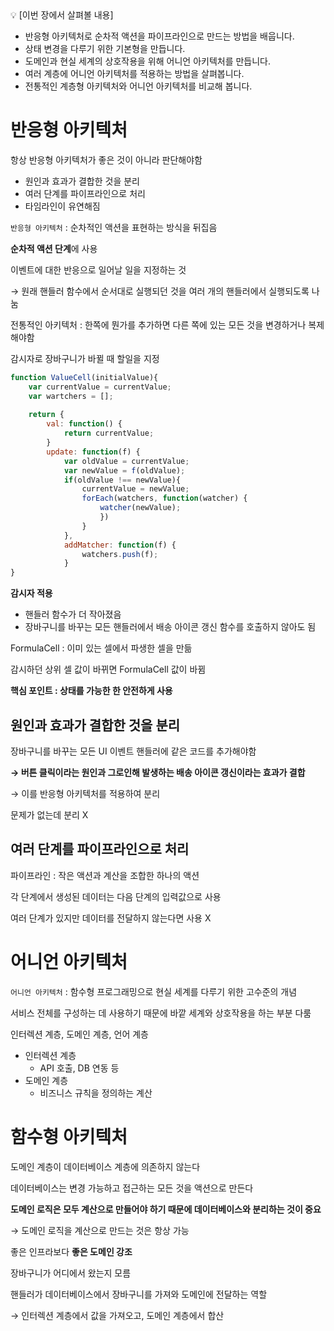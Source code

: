 <aside>
💡 [이번 장에서 살펴볼 내용]

- 반응형 아키텍처로 순차적 액션을 파이프라인으로 만드는 방법을 배웁니다.
- 상태 변경을 다루기 위한 기본형을 만듭니다.
- 도메인과 현실 세계의 상호작용을 위해 어니언 아키텍처를 만듭니다.
- 여러 계층에 어니언 아키텍처를 적용하는 방법을 살펴봅니다.
- 전통적인 계층형 아키텍처와 어니언 아키텍처를 비교해 봅니다.
</aside>

# 반응형 아키텍처

항상 반응형 아키텍처가 좋은 것이 아니라 판단해야함

- 원인과 효과가 결합한 것을 분리
- 여러 단계를 파이프라인으로 처리
- 타임라인이 유연해짐

`반응형 아키텍처` : 순차적인 액션을 표현하는 방식을 뒤집음

**순차적 액션 단계**에 사용

이벤트에 대한 반응으로 일어날 일을 지정하는 것

→ 원래 핸들러 함수에서 순서대로 실행되던 것을 여러 개의 핸들러에서 실행되도록 나눔

전통적인 아키텍처 : 한쪽에 뭔가를 추가하면 다른 쪽에 있는 모든 것을 변경하거나 복제해야함

감시자로 장바구니가 바뀔 때 할일을 지정

```jsx
function ValueCell(initialValue){
	var currentValue = currentValue;
	var wartchers = [];
	
	return {
		val: function() {
			return currentValue;
		}
		update: function(f) {
			var oldValue = currentValue;
			var newValue = f(oldValue);
			if(oldValue !== newValue){
				currentValue = newValue;
				forEach(watchers, function(watcher) {
					watcher(newValue);
					})
				}
			},
			addMatcher: function(f) {
				watchers.push(f);
			}
}
```

**감시자 적용**

- 핸들러 함수가 더 작아졌음
- 장바구니를 바꾸는 모든 핸들러에서 배송 아이콘 갱신 함수를 호출하지 않아도 됨

FormulaCell : 이미 있는 셀에서 파생한 셀을 만듦

감시하던 상위 셀 값이 바뀌면 FormulaCell 값이 바뀜

**핵심 포인트 : 상태를 가능한 한 안전하게 사용**

## 원인과 효과가 결합한 것을 분리

장바구니를 바꾸는 모든 UI 이벤트 핸들러에 같은 코드를 추가해야함

**→ 버튼 클릭이라는 원인과 그로인해 발생하는 배송 아이콘 갱신이라는 효과가 결합**

→ 이를 반응형 아키텍처를 적용하여 분리

문제가 없는데 분리 X

## 여러 단계를 파이프라인으로 처리

파이프라인 : 작은 액션과 계산을 조합한 하나의 액션

각 단계에서 생성된 데이터는 다음 단계의 입력값으로 사용

여러 단계가 있지만 데이터를 전달하지 않는다면 사용 X

# 어니언 아키텍처

`어니언 아키텍처` : 함수형 프로그래밍으로 현실 세계를 다루기 위한 고수준의 개념

서비스 전체를 구성하는 데 사용하기 때문에 바깥 세계와 상호작용을 하는 부분 다룸

인터렉션 계층, 도메인 계층, 언어 계층

- 인터렉션 계층
    - API 호출, DB 연동 등
- 도메인 계층
    - 비즈니스 규칙을 정의하는 계산

# 함수형 아키텍처

도메인 계층이 데이터베이스 계층에 의존하지 않는다

데이터베이스는 변경 가능하고 접근하는 모든 것을 액션으로 만든다

**도메인 로직은 모두 계산으로 만들어야 하기 때문에 데이터베이스와 분리하는 것이 중요**

→ 도메인 로직을 계산으로 만드는 것은 항상 가능

좋은 인프라보다 **좋은 도메인 강조**

장바구니가 어디에서 왔는지 모름

핸들러가 데이터베이스에서 장바구니를 가져와 도메인에 전달하는 역할

→ 인터렉션 계층에서 값을 가져오고, 도메인 계층에서 합산
